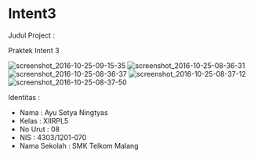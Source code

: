 # Intent3

Judul Project :

Praktek Intent 3

![screenshot_2016-10-25-09-15-35](https://cloud.githubusercontent.com/assets/22768753/19672284/3b43d0ca-9a9f-11e6-9f2c-10315a5b6947.png)
![screenshot_2016-10-25-08-36-31](https://cloud.githubusercontent.com/assets/22768753/19672285/3b4521e6-9a9f-11e6-8185-c20d75fc6771.png)
![screenshot_2016-10-25-08-36-37](https://cloud.githubusercontent.com/assets/22768753/19672283/3b4373be-9a9f-11e6-9d6c-0b0698b2fa20.png)
![screenshot_2016-10-25-08-37-12](https://cloud.githubusercontent.com/assets/22768753/19672281/3b4316f8-9a9f-11e6-9a2c-d95de1046144.png)
![screenshot_2016-10-25-08-37-50](https://cloud.githubusercontent.com/assets/22768753/19672282/3b430b90-9a9f-11e6-98ab-ec4da6434a9c.png)


Identitas :
- Nama : Ayu Setya Ningtyas
- Kelas : XIIRPL5
- No Urut : 08
- NIS : 4303/1201-070
- Nama Sekolah : SMK Telkom Malang
